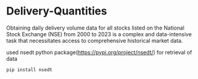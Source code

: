 # Delivery-Quantities
Obtaining daily delivery volume data for all stocks listed on the National Stock Exchange (NSE) from 2000 to 2023 is a complex and data-intensive task that necessitates access to comprehensive historical market data.

used nsedt python package(https://pypi.org/project/nsedt/) for retrieval of data 

```pip install nsedt```
